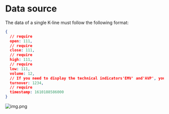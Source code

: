 # Data source

The data of a single K-line must follow the following format:
```json
{
  // require
  open: 111,
  // require
  close: 111,
  // require
  high: 111,
  // require
  low: 111,
  volume: 12,
  // If you need to display the technical indicators'EMV' and'AVP', you need to fill in data for this field.
  turnover: 1234,
  // require
  timestamp: 1610188586000
}
```


![img.png](img.png)
